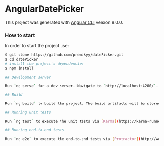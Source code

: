 # AngularDatePicker

This project was generated with [Angular CLI](https://github.com/angular/angular-cli) version 8.0.0.

### How to start
In order to start the project use:

```bash
$ git clone https://github.com/premskyy/datePicker.git
$ cd datePicker
# install the project's dependencies
$ npm install

## Development server

Run `ng serve` for a dev server. Navigate to `http://localhost:4200/`. The app will automatically reload if you change any of the source files.

## Build

Run `ng build` to build the project. The build artifacts will be stored in the `dist/` directory. Use the `--prod` flag for a production build.

## Running unit tests

Run `ng test` to execute the unit tests via [Karma](https://karma-runner.github.io).

## Running end-to-end tests

Run `ng e2e` to execute the end-to-end tests via [Protractor](http://www.protractortest.org/).


